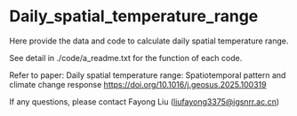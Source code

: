 # Daily_spatial_temperature_range
Here provide the data and code to calculate daily spatial temperature range.

See detail in ./code/a_readme.txt for the function of each code.

Refer to paper: 
Daily spatial temperature range: Spatiotemporal pattern and climate change response
https://doi.org/10.1016/j.geosus.2025.100319

If any questions, please contact Fayong Liu (liufayong3375@igsnrr.ac.cn)
